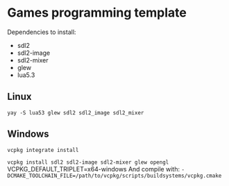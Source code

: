 # Games programming template

Dependencies to install:

- sdl2
- sdl2-image
- sdl2-mixer
- glew
- lua5.3

## Linux

`yay -S lua53 glew sdl2 sdl2_image sdl2_mixer`

## Windows

`vcpkg integrate install`

`vcpkg install sdl2 sdl2-image sdl2-mixer glew opengl`
VCPKG_DEFAULT_TRIPLET=x64-windows
And compile with: 
`-DCMAKE_TOOLCHAIN_FILE=/path/to/vcpkg/scripts/buildsystems/vcpkg.cmake`

